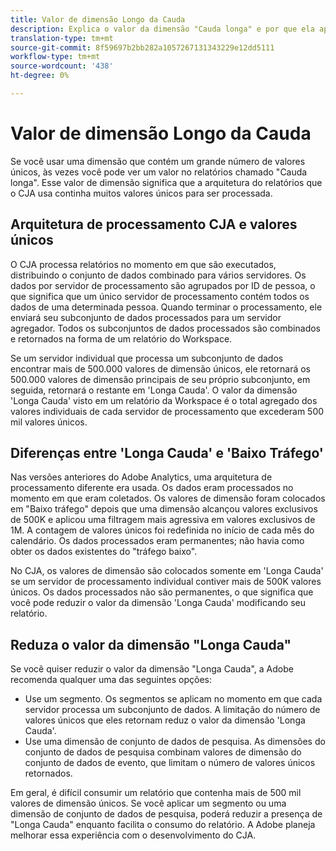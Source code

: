 ```yaml
---
title: Valor de dimensão Longo da Cauda
description: Explica o valor da dimensão "Cauda longa" e por que ela aparece no relatórios.
translation-type: tm+mt
source-git-commit: 8f59697b2bb282a1057267131343229e12dd5111
workflow-type: tm+mt
source-wordcount: '438'
ht-degree: 0%

---
```



# Valor de dimensão Longo da Cauda

Se você usar uma dimensão que contém um grande número de valores únicos, às vezes você pode ver um valor no relatórios chamado &quot;Cauda longa&quot;. Esse valor de dimensão significa que a arquitetura do relatórios que o CJA usa continha muitos valores únicos para ser processada.

## Arquitetura de processamento CJA e valores únicos

O CJA processa relatórios no momento em que são executados, distribuindo o conjunto de dados combinado para vários servidores. Os dados por servidor de processamento são agrupados por ID de pessoa, o que significa que um único servidor de processamento contém todos os dados de uma determinada pessoa. Quando terminar o processamento, ele enviará seu subconjunto de dados processados para um servidor agregador. Todos os subconjuntos de dados processados são combinados e retornados na forma de um relatório do Workspace.

Se um servidor individual que processa um subconjunto de dados encontrar mais de 500.000 valores de dimensão únicos, ele retornará os 500.000 valores de dimensão principais de seu próprio subconjunto, em seguida, retornará o restante em &#39;Longa Cauda&#39;. O valor da dimensão &#39;Longa Cauda&#39; visto em um relatório da Workspace é o total agregado dos valores individuais de cada servidor de processamento que excederam 500 mil valores únicos.

## Diferenças entre &#39;Longa Cauda&#39; e &#39;Baixo Tráfego&#39;

Nas versões anteriores do Adobe Analytics, uma arquitetura de processamento diferente era usada. Os dados eram processados no momento em que eram coletados. Os valores de dimensão foram colocados em &quot;Baixo tráfego&quot; depois que uma dimensão alcançou valores exclusivos de 500K e aplicou uma filtragem mais agressiva em valores exclusivos de 1M. A contagem de valores únicos foi redefinida no início de cada mês do calendário. Os dados processados eram permanentes; não havia como obter os dados existentes do &quot;tráfego baixo&quot;.

No CJA, os valores de dimensão são colocados somente em &#39;Longa Cauda&#39; se um servidor de processamento individual contiver mais de 500K valores únicos. Os dados processados não são permanentes, o que significa que você pode reduzir o valor da dimensão &#39;Longa Cauda&#39; modificando seu relatório.

## Reduza o valor da dimensão &quot;Longa Cauda&quot;

Se você quiser reduzir o valor da dimensão &quot;Longa Cauda&quot;, a Adobe recomenda qualquer uma das seguintes opções:

* Use um segmento. Os segmentos se aplicam no momento em que cada servidor processa um subconjunto de dados. A limitação do número de valores únicos que eles retornam reduz o valor da dimensão &#39;Longa Cauda&#39;.
* Use uma dimensão de conjunto de dados de pesquisa. As dimensões do conjunto de dados de pesquisa combinam valores de dimensão do conjunto de dados de evento, que limitam o número de valores únicos retornados.

Em geral, é difícil consumir um relatório que contenha mais de 500 mil valores de dimensão únicos. Se você aplicar um segmento ou uma dimensão de conjunto de dados de pesquisa, poderá reduzir a presença de &quot;Longa Cauda&quot; enquanto facilita o consumo do relatório. A Adobe planeja melhorar essa experiência com o desenvolvimento do CJA.
